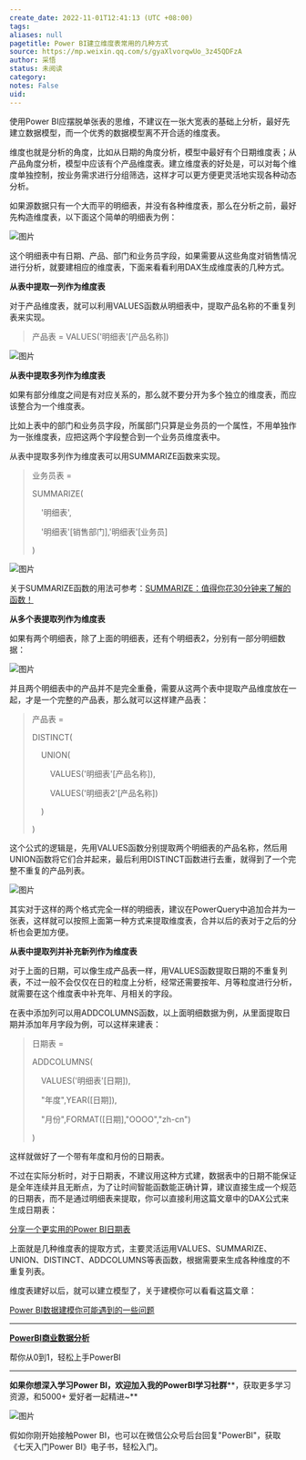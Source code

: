 ```yaml
---
create_date: 2022-11-01T12:41:13 (UTC +08:00)
tags: 
aliases: null
pagetitle: Power BI建立维度表常用的几种方式
source: https://mp.weixin.qq.com/s/gyaXlvorqwUo_3z45QDFzA
author: 采悟
status: 未阅读
category: 
notes: False
uid: 
---
```


使用Power BI应摆脱单张表的思维，不建议在一张大宽表的基础上分析，最好先建立数据模型，而一个优秀的数据模型离不开合适的维度表。

维度也就是分析的角度，比如从日期的角度分析，模型中最好有个日期维度表；从产品角度分析，模型中应该有个产品维度表。建立维度表的好处是，可以对每个维度单独控制，按业务需求进行分组筛选，这样才可以更方便更灵活地实现各种动态分析。

如果源数据只有一个大而平的明细表，并没有各种维度表，那么在分析之前，最好先构造维度表，以下面这个简单的明细表为例：

![图片](https://mmbiz.qpic.cn/mmbiz_png/aHEbZtANQJPU9ElNbLCWdrkvvNTbiciby6YYU9IhfdUvPSFErD4Ll8807RuujW0CbYOGPyZYIklufXN70gm8x1Mg/640?wx_fmt=png&wxfrom=5&wx_lazy=1&wx_co=1)

这个明细表中有日期、产品、部门和业务员字段，如果需要从这些角度对销售情况进行分析，就要建相应的维度表，下面来看看利用DAX生成维度表的几种方式。

**从表中提取一列作为维度表**

对于产品维度表，就可以利用VALUES函数从明细表中，提取产品名称的不重复列表来实现。  

> 产品表 = VALUES('明细表'\[产品名称\])

![图片](https://mmbiz.qpic.cn/mmbiz_png/aHEbZtANQJOtic60cPmnUqdVlSHrolslXGib3Om86VvLPGPm0I8oH7gGeHoicusTPibso6IvUdic7MibkhiaCzGgH6DuA/640?wx_fmt=png&wxfrom=5&wx_lazy=1&wx_co=1)

**从表中提取多列作为维度表**

如果有部分维度之间是有对应关系的，那么就不要分开为多个独立的维度表，而应该整合为一个维度表。

比如上表中的部门和业务员字段，所属部门只算是业务员的一个属性，不用单独作为一张维度表，应把这两个字段整合到一个业务员维度表中。

从表中提取多列作为维度表可以用SUMMARIZE函数来实现。

> 业务员表 \=
> 
> SUMMARIZE(
> 
>     '明细表',
> 
>     '明细表'\[销售部门\],'明细表'\[业务员\]
> 
> )

![图片](https://mmbiz.qpic.cn/mmbiz_png/aHEbZtANQJOtic60cPmnUqdVlSHrolslX3k7FRKIIP5n81g8YJkUCtvl4fj9dQodLShqHM3OFK9eheicsIEN5tUg/640?wx_fmt=png&wxfrom=5&wx_lazy=1&wx_co=1)

关于SUMMARIZE函数的用法可参考：[SUMMARIZE：值得你花30分钟来了解的函数！](http://mp.weixin.qq.com/s?__biz=MzA4MzQwMjY4MA==&mid=2484068502&idx=1&sn=4343d6bb0e9eef46b0d1dea97a5b45b3&chksm=8e0c4a41b97bc357e920d2b4d6b531d4f40c1edfb172a3cb1be83a3fd92f70d58cca2a5070a3&scene=21#wechat_redirect)  

**从多个表提取列作为维度表**

如果有两个明细表，除了上面的明细表，还有个明细表2，分别有一部分明细数据：

![图片](https://mmbiz.qpic.cn/mmbiz_png/aHEbZtANQJPU9ElNbLCWdrkvvNTbiciby690ScIpfWOXbEHAPqBWFWPeicbu9vSDoumRlut1RdOzoMC6m5UjRWxcA/640?wx_fmt=png&wxfrom=5&wx_lazy=1&wx_co=1)

并且两个明细表中的产品并不是完全重叠，需要从这两个表中提取产品维度放在一起，才是一个完整的产品表，那么就可以这样建产品表：  

> 产品表 =
> 
> DISTINCT(
> 
>     UNION(
> 
>         VALUES('明细表'\[产品名称\]),
> 
>         VALUES('明细表2'\[产品名称\])
> 
>     )
> 
> )

这个公式的逻辑是，先用VALUES函数分别提取两个明细表的产品名称，然后用UNION函数将它们合并起来，最后利用DISTINCT函数进行去重，就得到了一个完整不重复的产品列表。

![图片](https://mmbiz.qpic.cn/mmbiz_png/aHEbZtANQJOtic60cPmnUqdVlSHrolslXmU3DlKicTfXD3FL7ohLq9Ju9kqCgibbbXic8miaWDv9olxt3wsDlplVmfA/640?wx_fmt=png&wxfrom=5&wx_lazy=1&wx_co=1)

其实对于这样的两个格式完全一样的明细表，建议在PowerQuery中追加合并为一张表，这样就可以按照上面第一种方式来提取维度表，合并以后的表对于之后的分析也会更加方便。

**从表中提取列并补充新列作为维度表**

对于上面的日期，可以像生成产品表一样，用VALUES函数提取日期的不重复列表，不过一般不会仅仅在日的粒度上分析，经常还需要按年、月等粒度进行分析，就需要在这个维度表中补充年、月相关的字段。

在表中添加列可以用ADDCOLUMNS函数，以上面明细数据为例，从里面提取日期并添加年月字段为例，可以这样来建表：  

> 日期表 =
> 
> ADDCOLUMNS(
> 
>     VALUES('明细表'\[日期\]),
> 
>     "年度",YEAR(\[日期\]),
> 
>     "月份",FORMAT(\[日期\],"OOOO","zh-cn")
> 
> )

这样就做好了一个带有年度和月份的日期表。

不过在实际分析时，对于日期表，不建议用这种方式建，数据表中的日期不能保证是全年连续并且无断点，为了让时间智能函数能正确计算，建议直接生成一个规范的日期表，而不是通过明细表来提取，你可以直接利用这篇文章中的DAX公式来生成日期表：

[分享一个更实用的Power BI日期表](http://mp.weixin.qq.com/s?__biz=MzA4MzQwMjY4MA==&mid=2484076559&idx=1&sn=e00814afa6a2013e3ba3a19cfb575f39&chksm=8e13aad8b96423ce61ca80169b35047204be5c7e4750491f84d7ff327eba9c093c9aa9a829f2&scene=21#wechat_redirect)

上面就是几种维度表的提取方式，主要灵活运用VALUES、SUMMARIZE、UNION、DISTINCT、ADDCOLUMNS等表函数，根据需要来生成各种维度的不重复列表。  

维度表建好以后，就可以建立模型了，关于建模你可以看看这篇文章：

[Power BI数据建模你可能遇到的一些问题](http://mp.weixin.qq.com/s?__biz=MzA4MzQwMjY4MA==&mid=2484082318&idx=1&sn=e248fcdf3a865dfcac84fdc42a39436c&chksm=8e13bc59b964354fdc20d0eec79efc622799d43a509ad9d3c783a6e0d92ea86b04a73cf86c21&scene=21#wechat_redirect)  

___

[**PowerBI商业数据分析**](http://mp.weixin.qq.com/s?__biz=MzA4MzQwMjY4MA==&mid=2484074987&idx=1&sn=5cf4ba4b683ee9136bb7a26f6e9bcf01&chksm=8e0c533cb97bda2add48a4576b9c1e230249a5a4160dd93cd677a37ea21d26fc9cc26fc4cb1c&scene=21#wechat_redirect)

帮你从0到1，轻松上手PowerBI

___

**如果你想深入学习Power BI，欢迎加入我的PowerBI学习社群****，获取更多学习资源，和5000+ 爱好者一起精进~**

![图片](https://mmbiz.qpic.cn/mmbiz_png/aHEbZtANQJMstwXX5zrKianmFXzyqbIVgh7byfo3V8JJPmhqicywbtYkM0j2ibngnT5XBZ2AwKvGZiby9ngoKfLvzg/640?wx_fmt=png&wxfrom=5&wx_lazy=1&wx_co=1)

假如你刚开始接触Power BI，也可以在微信公众号后台回复"PowerBI"，获取《七天入门Power BI》电子书，轻松入门。

